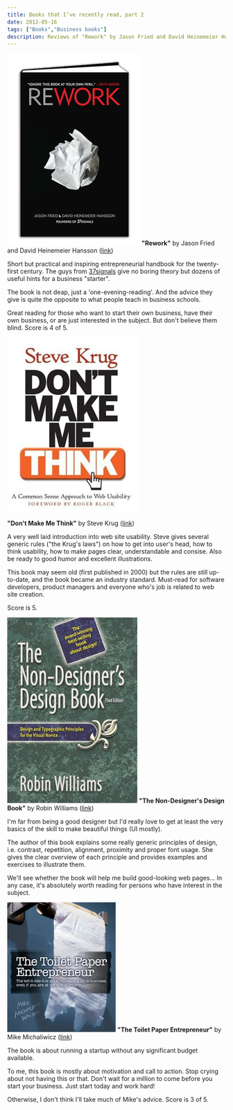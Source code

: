 ```yaml
---
title: Books that I’ve recently read, part 2
date: 2012-05-16
tags: ["Books","Business books"]
description: Reviews of "Rework" by Jason Fried and David Heinemeier Hansson, "Don't Make Me Think" by Steve Krug, "The Non-Designer's Design Book" by Robin Williams and "The Toilet Paper Entrepreneur" by Mike Michaliwicz.
---
```


![Rework](rework3.jpg "rework")**"Rework"** by Jason Fried and David Heinemeier Hansson ([link](http://www.amazon.com/Rework-Jason-Fried/dp/0307463745 "Rework book"))

Short but practical and inspiring  entrepreneurial handbook for the twenty-first century. The guys from [37signals](http://37signals.com/ "37 signals") give no boring theory but dozens of useful hints for a business "starter".

The book is not deap, just a 'one-evening-reading'. And the advice they give is quite the opposite to what people teach in business schools.

Great reading for those who want to start their own business, have their own business, or are just interested in the subject. But don't believe them blind. Score is 4 of 5.

![Krug](krug.png "krug")

**"Don't Make Me Think"** by Steve Krug ([link](http://www.amazon.com/exec/obidos/ASIN/0789723107 "Don"))

A very well laid introduction into web site usability. Steve gives several generic rules ("the Krug's laws") on how to get into user's head, how to think usability, how to make pages clear, understandable and consise. Also be ready to good humor and excellent illustrations.

This book may seem old (first published in 2000) but the rules are still up-to-date, and the book became an industry standard. Must-read for software developers, product managers and everyone who's job is related to web site creation.

Score is 5.

![Non-designer](nondesigner.jpg "Non-designer") **"The Non-Designer's Design Book"** by Robin Williams ([link](http://www.amazon.com/exec/obidos/ASIN/0321193857 "The Non-Designer"))

I'm far from being a good designer but I'd really love to get at least the very basics of the skill to make beautiful things (UI mostly).

The author of this book explains some really generic principles of design, i.e. contrast, repetition, alignment, proximity and proper font usage. She gives the clear overview of each principle and provides examples and exercises to illustrate them.

We'll see whether the book will help me build good-looking web pages... In any case, it's absolutely worth reading for persons who have interest in the subject.

![](toiletpaperentrepreneur.jpg "toiletpaperentrepreneur") **"The Toilet Paper Entrepreneur"** by Mike Michaliwicz ([link](http://www.toiletpaperentrepreneur.com/book/overview/ "The Toilet paper entrepreneur"))

The book is about running a startup without any significant budget available.

To me, this book is mostly about motivation and call to action. Stop crying about not having this or that. Don't wait for a million to come before you start your business. Just start today and work hard!

Otherwise, I don't think I'll take much of Mike's advice. Score is 3 of 5.